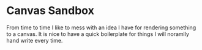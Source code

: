 # Canvas Sandbox

From time to time I like to mess with an idea I have for rendering something to a canvas. It is nice to have a quick boilerplate for things I will noramlly hand write every time.
